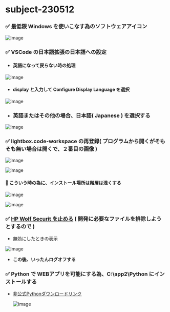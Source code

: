 # subject-230512

### ✅ 最低限 Windows を使いこなす為のソフトウェアアイコン
![image](https://github.com/winofsql/subject-230512/assets/1501327/c4b08d5c-8210-4104-9a2c-34ba0796cc92)


### ✅ VSCode の日本語拡張の日本語への設定
  - #### 英語になって戻らない時の処理

  ![image](https://github.com/winofsql/subject-230512/assets/1501327/1d918235-2cf9-40d0-b263-46bca9b2fc52)

  - #### display と入力して Configure Display Language を選択

  ![image](https://github.com/winofsql/subject-230512/assets/1501327/3f31e9db-4348-4840-8d7c-d460c9943561)

  - ### 英語またはその他の場合、日本語( Japanese ) を選択する

  ![image](https://github.com/winofsql/subject-230512/assets/1501327/51f5467b-f5c4-4adf-8a1c-730e8bd6f18c)

### ✅ lightbox.code-workspace の再登録( プログラムから開くがそもそも無い場合は開くで、２番目の画像 )
![image](https://github.com/winofsql/subject-230512/assets/1501327/fe5239a3-b4b5-4b1a-9c36-645eca88b8eb)

![image](https://github.com/winofsql/subject-230512/assets/1501327/6751f22b-410a-40af-8d4c-bb63e8512c80)

#### 🔴 こういう時の為に、インストール場所は階層は浅くする
![image](https://github.com/winofsql/subject-230512/assets/1501327/ca563090-9f0b-474b-aec4-f23f0ad28b4a)

![image](https://github.com/winofsql/subject-230512/assets/1501327/988b721f-3d8f-4914-95a0-05fc90e0c851)

### ✅ [HP Wolf Securit を止める](https://jp.ext.hp.com/v-ivr/common/software/faq/06/) ( 開発に必要なファイルを排除しようとするので  )

  - 無効にしたときの表示

  ![image](https://github.com/winofsql/subject-230512/assets/1501327/f1935663-677e-4b94-823b-0f820dc06599)

  - **この後、いったんログオフする**

### ✅ Python で WEBアプリを可能にする為、C:\app2\Python にインストールする

- [非公式Pythonダウンロードリンク](https://pythonlinks.python.jp/ja/index.html)

  ![image](https://github.com/winofsql/subject-230512/assets/1501327/bb99d54b-2f3d-4d45-8254-bd5b6685f900)

